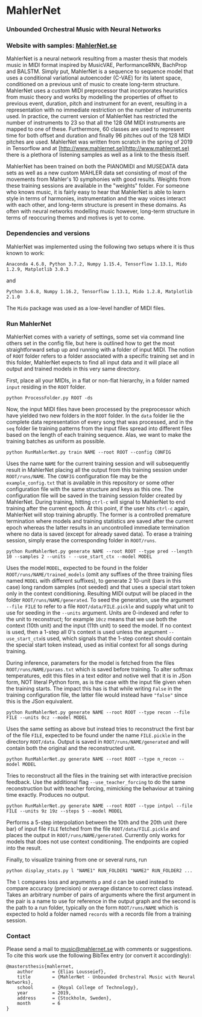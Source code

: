 # MahlerNet 
### Unbounded Orchestral Music with Neural Networks
### Website with samples: [MahlerNet.se](http://www.mahlernet.se)
MahlerNet is a neural network resulting from a master thesis that models music in MIDI format inspired by MusicVAE, PerformanceRNN, BachProp and BALSTM. Simply put, MahlerNet is a sequence to sequence model that uses a conditional variational autoencoder (C-VAE) for its latent space, conditioned on a previous unit of music to create long-term structure. MahlerNet uses a custom MIDI preprocessor that incorporates heuristics from music theory and works by modelling the properties of offset to previous event, duration, pitch and instrument for an event, resulting in a representation with no immediate restriction on the number of instruments used. In practice, the current version of MahlerNet has restricted the number of instruments to 23 so that all the 128 GM MIDI instruments are mapped to one of these. Furthermore, 60 classes are used to represent time for both offset and duration and finally 96 pitches out of the 128 MIDI pitches are used. MahlerNet was written from scratch in the spring of 2019 in Tensorflow and at [http://www.mahlernet.se](http://www.mahlernet.se) there is a plethora of listening samples as well as a link to the thesis itself.

MahlerNet has been trained on both the PIANOMIDI and MUSEDATA data sets as well as a new custom MAHLER data set consisting of most of the movements from Mahler's 10 symphonies with good results. Weights from these training sessions are available in the "weights" folder. For someone who knows music, it is fairly easy to hear that MahlerNet is able to learn style in terms of harmonies, instrumentation and the way voices interact with each other, and long-term structure is present in these domains. As often with neural networks modelling music however, long-term structure in terms of reoccuring themes and motives is yet to come.

### Dependencies and versions
MahlerNet was implemented using the following two setups where it is thus known to work:

```Anaconda 4.6.8, Python 3.7.2, Numpy 1.15.4, Tensorflow 1.13.1, Mido 1.2.9, Matplotlib 3.0.3```

and

```Python 3.6.8, Numpy 1.16.2, Tensorflow 1.13.1, Mido 1.2.8, Matplotlib 2.1.0```

The ```Mido``` package was used as a low-level handler of MIDI files.

### Run MahlerNet
MahlerNet comes with a variety of settings, some set via command line others set in the config file, but here is outlined how to get the most straightforward setup up and running with a folder of input MIDI. The notion of  ```ROOT``` folder refers to a folder associated with a specific training set and in this folder, MahlerNet expects to find all input data and it will place all output and trained models in this very same directory.

First, place all your MIDIs, in a flat or non-flat hierarchy, in a folder named ```input``` residing in the ```ROOT``` folder.

```python ProcessFolder.py ROOT -ds```

Now, the input MIDI files have been processed by the preprocessor which have yielded two new folders in the ```ROOT``` folder. In the ```data``` folder lie the complete data representation of every song that was processed, and in the ```seq``` folder lie training patterns from the input files spread into different files based on the length of each training sequence. Alas, we want to make the training batches as uniform as possible.

```python RunMahlerNet.py train NAME --root ROOT --config CONFIG```

Uses the name ```NAME``` for the current training session and will subsequently result in MahlerNet placing all the output from this training session under ```ROOT/runs/NAME```. The ```CONFIG``` configuration file may be the ```example_config.txt``` that is available in this repository or some other configuration file with the same structure and keys as this one. The configuration file will be saved in the training session folder created by MahlerNet. During training, hitting ```ctrl-c``` will signal to MahlerNet to end training after the current epoch. At this point, if the user hits ```ctrl-c``` again, MahlerNet will stop training abruptly. The former is a controlled premature termination where models and training statistics are saved after the current epoch whereas the latter results in an uncontrolled immediate termination where no data is saved (except for already saved data). To erase a training session, simply erase the corresponding folder in ```ROOT/runs```.

```python RunMahlerNet.py generate NAME --root ROOT --type pred --length 10 --samples 2 --units - --use_start_ctx --model MODEL```

Uses the model ```MODEL```, expected to be found in the folder ```ROOT/runs/NAME/trained_models``` (omit any suffixes of the three training files named ```MODEL``` with different suffixes), to generate 2 10-unit (bars in this case) long random samples (not seeded) and that uses a special start token only in the context conditioning. Resulting MIDI output will be placed in the folder ```ROOT/runs/NAME/generated```. To seed the generation, use the argument ```--file FILE``` to refer to a file ```ROOT/data/FILE.pickle``` and supply what unit to use for seeding in the ```--units``` argument. Units are 0-indexed and refer to the unit to reconstruct; for example ```10cz``` means that we use both the context (10th unit) and the input (11th unit) to seed the model. If no context is used, then a 1-step all 0's context is used unless the argument ```--use_start_ctx```is used, which signals that the 1-step context should contain the special start token instead, used as initial context for all songs during training.

During inference, parameters for the model is fetched from the files ```ROOT/runs/NAME/params.txt``` which is saved before training. To alter softmax temperatures, edit this files in a text editor and notive well that it is in JSon form, NOT literal Python form, as is the case with the input file given when the training starts. The impact this has is that while writing ```False``` in the training configuration file, the latter file would instead have ```"false"``` since this is the JSon equivalent.

```python RunMahlerNet.py generate NAME --root ROOT --type recon --file FILE --units 0cz --model MODEL```

Uses the same setting as above but instead tries to reconstruct the first bar of the file ```FILE```, expected to be found under the name ```FILE.pickle``` in the directory ```ROOT/data```. Output is saved in ```ROOT/runs/NAME/generated``` and will contain both the original and the reconstructed unit.

```python RunMahlerNet.py generate NAME --root ROOT --type n_recon --model MODEL```

Tries to reconstruct all the files in the training set with interactive precision feedback. Use the additional flag ```--use_teacher_forcing``` to do the same reconstruction but with teacher forcing, mimicking the behaviour at training time exactly. Produces no output.

```python RunMahlerNet.py generate NAME --root ROOT --type intpol --file FILE --units 9z 19z --steps 5 --model MODEL```

Performs a 5-step interpolation between the 10th and the 20th unit (here bar) of input file ```FILE``` fetched from the file ```ROOT/data/FILE.pickle``` and places the output in ```ROOT/runs/NAME/generated```. Currently only works for models that does not use context conditioning. The endpoints are copied into the result.

Finally, to visualize training from one or several runs, run

```python display_stats.py l "NAME1" RUN_FOLDER1 "NAME2" RUN_FOLDER2 ...```

The ```l``` compares loss and arguments ```p``` and ```d``` can be used instead to compare accuracy (precision) or average distance to correct class instead. Takes an arbitrary number of pairs of arguments where the first argument in the pair is a name to use for reference in the output graph and the second is the path to a run folder, typically on the form ```ROOT/runs/NAME``` which is expected to hold a folder named ```records``` with a records file from a training session.

### Contact
Please send a mail to music@mahlernet.se with comments or suggestions. To cite this work use the following BibTex entry (or convert it accordingly):

```
@mastersthesis{mahlernet,
    author       = {Elias Lousseief}, 
    title        = {MahlerNet - Unbounded Orchestral Music with Neural Networks},
    school       = {Royal College of Technology},
    year         = 2019,
    address      = {Stockholm, Sweden},
    month        = 6
}
```
